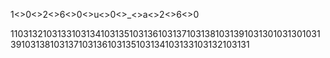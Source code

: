 1<>0<>2<>6<>0<>u<>0<>_<>a<>2<>6<>0

1103132103133103134103135103136103137103138103139103130103130103139103138103137103136103135103134103133103132103131
